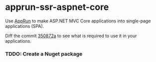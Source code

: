 # apprun-ssr-aspnet-core

Use [AppRun](https://github.com/yysun/apprun) to make ASP.NET MVC Core applications into single-page applications (SPA).

Diff the commit [350872a](https://github.com/yysun/apprun-ssr-aspnet-core/commit/350872adfb4d9de3784d34f1b4a3a44bd3369a95) 
to see what is required to use it in your applications. 

### TDDO: Create a Nuget package
